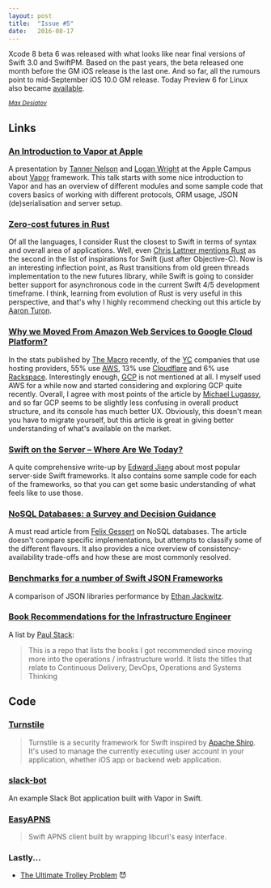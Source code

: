 ```yaml
---
layout: post
title:  "Issue #5"
date:   2016-08-17
---
```


Xcode 8 beta 6 was released with what looks like near final versions of
Swift 3.0 and SwiftPM. Based on the past years, the beta released one month
before the GM iOS release is the last one. And so far, all the rumours point
to mid-September iOS 10.0 GM release. Today Preview 6 for Linux also became
[available](https://swift.org/download).

[<small><i>Max Desiatov</i></small>](https://twitter.com/_digital_signal)

## Links

### [An Introduction to Vapor at Apple](https://youtu.be/G_dUwkhZst0)

A presentation by [Tanner Nelson](https://twitter.com/tanner0101) and
[Logan Wright](https://twitter.com/LogMaestro) at the Apple Campus about
[Vapor](http://vapor.codes) framework. This talk starts with some nice
introduction to Vapor and has an overview of different modules and some
sample code that covers basics of working with different protocols,
ORM usage, JSON (de)serialisation and server setup.

### [Zero-cost futures in Rust](http://aturon.github.io/blog/2016/08/11/futures/)

Of all the languages, I consider Rust the closest to Swift in terms of syntax
and overall area of applications. Well, even
[Chris Lattner mentions Rust](https://mobile.twitter.com/BrendanEich/status/473943219487514625) as
the second in the list of inspirations for Swift (just after Objective-C).
Now is an interesting inflection point, as Rust transitions from old green
threads implementation to the new futures library, while Swift is going to
consider better support for asynchronous code in the current Swift 4/5
development timeframe. I think, learning from evolution of Rust is very useful
in this perspective, and that's why I highly recommend checking out this article
by [Aaron Turon](https://twitter.com/aaron_turon).

### [Why we Moved From Amazon Web Services to Google Cloud Platform?](https://lugassy.net/why-we-moved-from-amazon-web-services-to-google-cloud-platform-726c412fd667)

In the stats published by [The Macro](http://www.themacro.com/articles/2016/08/yc-tech-stacks/)
recently, of the [YC](https://www.ycombinator.com) companies that use hosting
providers, 55% use [AWS](https://aws.amazon.com), 13% use
[Cloudflare](https://www.cloudflare.com) and 6% use
[Rackspace](http://rackspace.com). Interestingly enough,
[GCP](https://cloud.google.com) is not mentioned at all. I myself used AWS for
a while now and started considering and exploring GCP quite recently. Overall,
I agree with most points of the article by [Michael Lugassy](https://twitter.com/mluggy),
and so far GCP seems to be slightly less confusing in overall product structure,
and its console has much better UX. Obviously, this doesn't mean you have to
migrate yourself, but this article is great in giving better understanding of
what's available on the market.

### [Swift on the Server – Where Are We Today?](https://stormpath.com/blog/swift-on-the-server-today)

A quite comprehensive write-up by [Edward Jiang](https://twitter.com/EdwardStarcraft)
about most popular server-side Swift frameworks. It also contains some sample
code for each of the frameworks, so that you can get some basic understanding
of what feels like to use those.

### [NoSQL Databases: a Survey and Decision Guidance](https://medium.baqend.com/nosql-databases-a-survey-and-decision-guidance-ea7823a822d)

A must read article from [Felix Gessert](https://medium.baqend.com/@felix.gessert)
on NoSQL databases. The article doesn't compare specific implementations,
but attempts to classify some of the different flavours. It also provides a
nice overview of consistency-availability trade-offs and how these are most
commonly resolved.

### [Benchmarks for a number of Swift JSON Frameworks](https://github.com/vdka/JSONBenchmarks/)

A comparison of JSON libraries performance by [Ethan Jackwitz](https://twitter.com/ejackwitz).

### [Book Recommendations for the Infrastructure Engineer](https://github.com/stack72/ops-books)

A list by [Paul Stack](https://twitter.com/stack72):

> This is a repo that lists the books I got recommended since moving more
> into the operations / infrastructure world. It lists the titles that relate to Continuous Delivery, DevOps, Operations and Systems Thinking

## Code

### [Turnstile](https://github.com/stormpath/Turnstile)

> Turnstile is a security framework for Swift inspired by [Apache Shiro](http://shiro.apache.org). It's used to manage the currently executing user account in your application, whether iOS app or backend web application.

### [slack-bot](https://github.com/vapor/slack-bot)

An example Slack Bot application built with Vapor in Swift.

### [EasyAPNS](https://github.com/osjup/EasyAPNS)

> Swift APNS client built by wrapping libcurl's easy interface.

### Lastly...

- [The Ultimate Trolley Problem](https://mobile.twitter.com/peterkz_swe/status/764772570344353792) 😈
